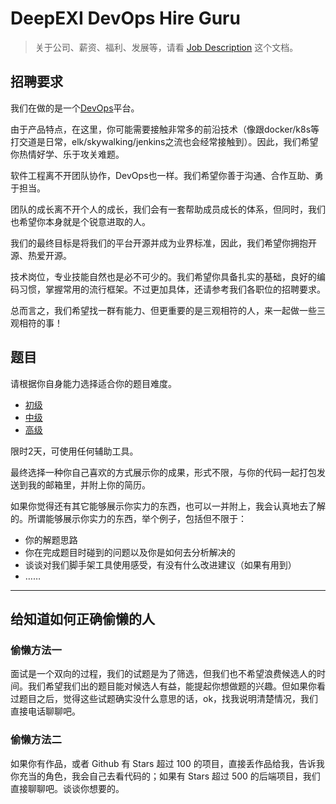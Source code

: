 # DeepEXI DevOps Hire Guru

> 关于公司、薪资、福利、发展等，请看 [Job Description](job-description.md) 这个文档。

## 招聘要求

我们在做的是一个[DevOps](./job-description.md#产品介绍)平台。

由于产品特点，在这里，你可能需要接触非常多的前沿技术（像跟docker/k8s等打交道是日常，elk/skywalking/jenkins之流也会经常接触到）。因此，我们希望你热情好学、乐于攻关难题。

软件工程离不开团队协作，DevOps也一样。我们希望你善于沟通、合作互助、勇于担当。

团队的成长离不开个人的成长，我们会有一套帮助成员成长的体系，但同时，我们也希望你本身就是个锐意进取的人。

我们的最终目标是将我们的平台开源并成为业界标准，因此，我们希望你拥抱开源、热爱开源。

技术岗位，专业技能自然也是必不可少的。我们希望你具备扎实的基础，良好的编码习惯，掌握常用的流行框架。不过更加具体，还请参考我们各职位的招聘要求。

总而言之，我们希望找一群有能力、但更重要的是三观相符的人，来一起做一些三观相符的事！

## 题目

请根据你自身能力选择适合你的题目难度。

- [初级](./tasks/primary/index.md)
- [中级](./tasks/intermidate/index.md)
- [高级](./tasks/advanced/index.md)

限时2天，可使用任何辅助工具。

最终选择一种你自己喜欢的方式展示你的成果，形式不限，与你的代码一起打包发送到我的邮箱里，并附上你的简历。

如果你觉得还有其它能够展示你实力的东西，也可以一并附上，我会认真地去了解的。所谓能够展示你实力的东西，举个例子，包括但不限于：

- 你的解题思路
- 你在完成题目时碰到的问题以及你是如何去分析解决的
- 谈谈对我们脚手架工具使用感受，有没有什么改进建议（如果有用到）
- ……

---

## 给知道如何正确偷懒的人

### 偷懒方法一

面试是一个双向的过程，我们的试题是为了筛选，但我们也不希望浪费候选人的时间。我们希望我们出的题目能对候选人有益，能提起你想做题的兴趣。但如果你看过题目之后，觉得这些试题确实没什么意思的话，ok，找我说明清楚情况，我们直接电话聊聊吧。

### 偷懒方法二

如果你有作品，或者 Github 有 Stars 超过 100 的项目，直接丢作品给我，告诉我你充当的角色，我会自己去看代码的；如果有 Stars 超过 500 的后端项目，我们直接聊聊吧。谈谈你想要的。
